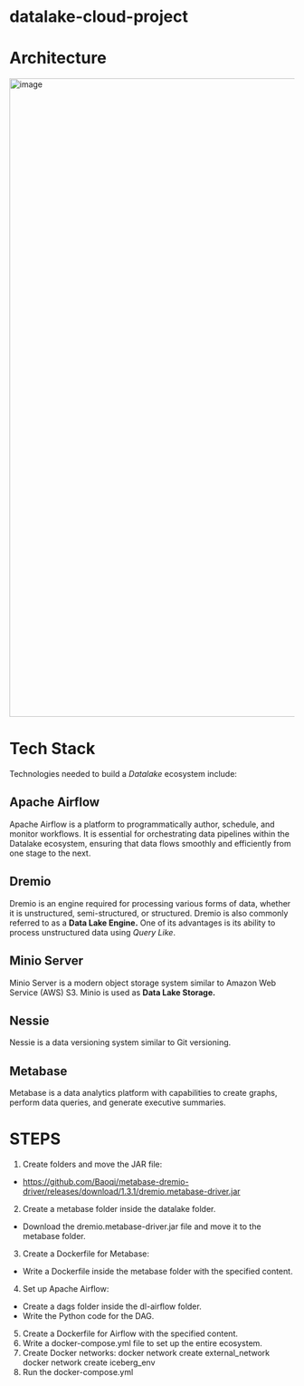 # datalake-cloud-project

# Architecture
<img width="1127" alt="image" src="https://github.com/dinanazizi/datalake-cloud-project/assets/110298446/2874ded3-9770-427e-b18c-b76ff02d5b8d">


# Tech Stack

Technologies needed to build a *Datalake* ecosystem include:

## Apache Airflow

Apache Airflow is a platform to programmatically author, schedule, and monitor workflows. It is essential for orchestrating data pipelines within the Datalake ecosystem, ensuring that data flows smoothly and efficiently from one stage to the next.

## Dremio

Dremio is an engine required for processing various forms of data, whether it is unstructured, semi-structured, or structured. Dremio is also commonly referred to as a **Data Lake Engine.** One of its advantages is its ability to process unstructured data using *Query Like*.

## Minio Server

Minio Server is a modern object storage system similar to Amazon Web Service (AWS) S3. Minio is used as **Data Lake Storage.**

## Nessie

Nessie is a data versioning system similar to Git versioning.

## Metabase

Metabase is a data analytics platform with capabilities to create graphs, perform data queries, and generate executive summaries.

# STEPS

1. Create folders and move the JAR file:
- https://github.com/Baoqi/metabase-dremio-driver/releases/download/1.3.1/dremio.metabase-driver.jar
2. Create a metabase folder inside the datalake folder.
- Download the dremio.metabase-driver.jar file and move it to the metabase folder.
3. Create a Dockerfile for Metabase:
- Write a Dockerfile inside the metabase folder with the specified content.
4. Set up Apache Airflow:
- Create a dags folder inside the dl-airflow folder.
- Write the Python code for the DAG.
5. Create a Dockerfile for Airflow with the specified content.
6. Write a docker-compose.yml file to set up the entire ecosystem.
7. Create Docker networks:
docker network create external_network
docker network create iceberg_env
8. Run the docker-compose.yml

